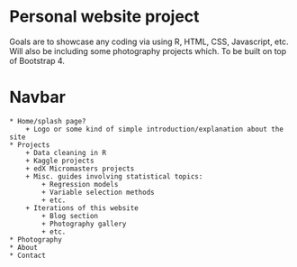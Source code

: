 # Personal website project
Goals are to showcase any coding via using R, HTML, CSS, Javascript, etc.
Will also be including some photography projects which.
To be built on top of Bootstrap 4.

# Navbar
    * Home/splash page?
        + Logo or some kind of simple introduction/explanation about the site
    * Projects
        + Data cleaning in R
        + Kaggle projects
        + edX Micromasters projects
        + Misc. guides involving statistical topics:
            + Regression models
            + Variable selection methods
            + etc.
        + Iterations of this website
            + Blog section
            + Photography gallery
            + etc.
    * Photography
    * About
    * Contact




